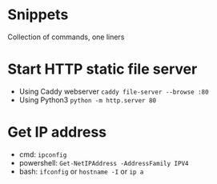 # Snippets
Collection of commands, one liners



# Start HTTP static file server

- Using Caddy webserver `caddy file-server --browse :80`
- Using Python3 `python -m http.server 80`


# Get IP address

- cmd: `ipconfig`
- powershell: `Get-NetIPAddress -AddressFamily IPV4` 
- bash: `ifconfig` or `hostname -I` or `ip a`

